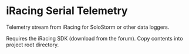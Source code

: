 # iRacing Serial Telemetry
Telemetry stream from iRacing for SoloStorm or other data loggers.

Requires the iRacing SDK (download from the forum). Copy contents into project root directory.
